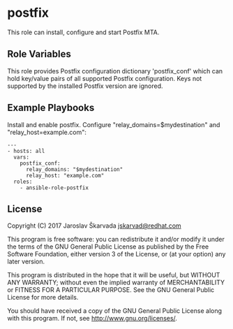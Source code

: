 postfix
=======

This role can install, configure and start Postfix MTA.


Role Variables
--------------

This role provides Postfix configuration dictionary 'postfix_conf' which can
hold key/value pairs of all supported Postfix configuration. Keys not supported
by the installed Postfix version are ignored.


Example Playbooks
-----------------

Install and enable postfix. Configure "relay_domains=$mydestination" and
"relay_host=example.com":

```
---
- hosts: all
  vars:
    postfix_conf:
      relay_domains: "$mydestination"
      relay_host: "example.com"
  roles:
    - ansible-role-postfix
```


License
-------

Copyright (C) 2017 Jaroslav Škarvada <jskarvad@redhat.com>

This program is free software: you can redistribute it and/or modify
it under the terms of the GNU General Public License as published by
the Free Software Foundation, either version 3 of the License, or
(at your option) any later version.

This program is distributed in the hope that it will be useful,
but WITHOUT ANY WARRANTY; without even the implied warranty of
MERCHANTABILITY or FITNESS FOR A PARTICULAR PURPOSE. See the
GNU General Public License for more details.

You should have received a copy of the GNU General Public License
along with this program. If not, see <http://www.gnu.org/licenses/>.
